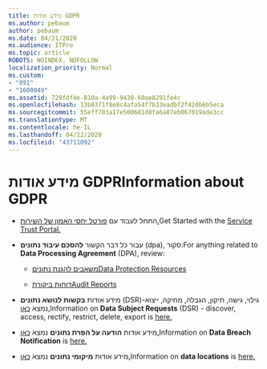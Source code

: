 ```yaml
---
title: מידע אודות GDPR
ms.author: pebaum
author: pebaum
ms.date: 04/21/2020
ms.audience: ITPro
ms.topic: article
ROBOTS: NOINDEX, NOFOLLOW
localization_priority: Normal
ms.custom:
- "891"
- "1600049"
ms.assetid: 729fdf4e-810a-4a99-9438-60ae8291fe4c
ms.openlocfilehash: 13b8371f8e8c4afa54f7b33eadbf2f42db6b5eca
ms.sourcegitcommit: 55eff703a17e500681d8fa6a87eb067019ade3cc
ms.translationtype: MT
ms.contentlocale: he-IL
ms.lasthandoff: 04/22/2020
ms.locfileid: "43711092"
---
```

# <a name="information-about-gdpr"></a><span data-ttu-id="46f8d-102">מידע אודות GDPR</span><span class="sxs-lookup"><span data-stu-id="46f8d-102">Information about GDPR</span></span>

- <span data-ttu-id="46f8d-103">התחל לעבוד עם [פורטל יחסי האמון של השירות.](https://servicetrust.microsoft.com/ViewPage/GDPRGetStarted)</span><span class="sxs-lookup"><span data-stu-id="46f8d-103">Get Started with the [Service Trust Portal.](https://servicetrust.microsoft.com/ViewPage/GDPRGetStarted)</span></span>

- <span data-ttu-id="46f8d-104">עבור כל דבר הקשור **להסכם עיבוד נתונים** (dpa), סקור:</span><span class="sxs-lookup"><span data-stu-id="46f8d-104">For anything related to **Data Processing Agreement** (DPA), review:</span></span>

  - [<span data-ttu-id="46f8d-105">משאבים להגנת נתונים</span><span class="sxs-lookup"><span data-stu-id="46f8d-105">Data Protection Resources</span></span>](https://servicetrust.microsoft.com/ViewPage/TrustDocuments)

  - [<span data-ttu-id="46f8d-106">דוחות ביקורת</span><span class="sxs-lookup"><span data-stu-id="46f8d-106">Audit Reports</span></span>](https://servicetrust.microsoft.com/ViewPage/MSComplianceGuide)

- <span data-ttu-id="46f8d-107">מידע אודות **בקשות לנושא נתונים** (DSR)-גילוי, גישה, תיקון, הגבלה, מחיקה, ייצוא נמצא [כאן.](https://docs.microsoft.com/microsoft-365/compliance/gdpr-dsr-office365)</span><span class="sxs-lookup"><span data-stu-id="46f8d-107">Information on **Data Subject Requests** (DSR) - discover, access, rectify, restrict, delete, export is [here.](https://docs.microsoft.com/microsoft-365/compliance/gdpr-dsr-office365)</span></span>

- <span data-ttu-id="46f8d-108">מידע אודות **הודעה על הפרת נתונים** נמצא [כאן.](https://servicetrust.microsoft.com/ViewPage/GDPRBreach)</span><span class="sxs-lookup"><span data-stu-id="46f8d-108">Information on **Data Breach Notification** is [here.](https://servicetrust.microsoft.com/ViewPage/GDPRBreach)</span></span>

- <span data-ttu-id="46f8d-109">מידע אודות **מיקומי נתונים** נמצא [כאן.](https://products.office.com/where-is-your-data-located?ms.officeurl=datamaps&amp;geo=All#All)</span><span class="sxs-lookup"><span data-stu-id="46f8d-109">Information on **data locations** is [here.](https://products.office.com/where-is-your-data-located?ms.officeurl=datamaps&amp;geo=All#All)</span></span>

